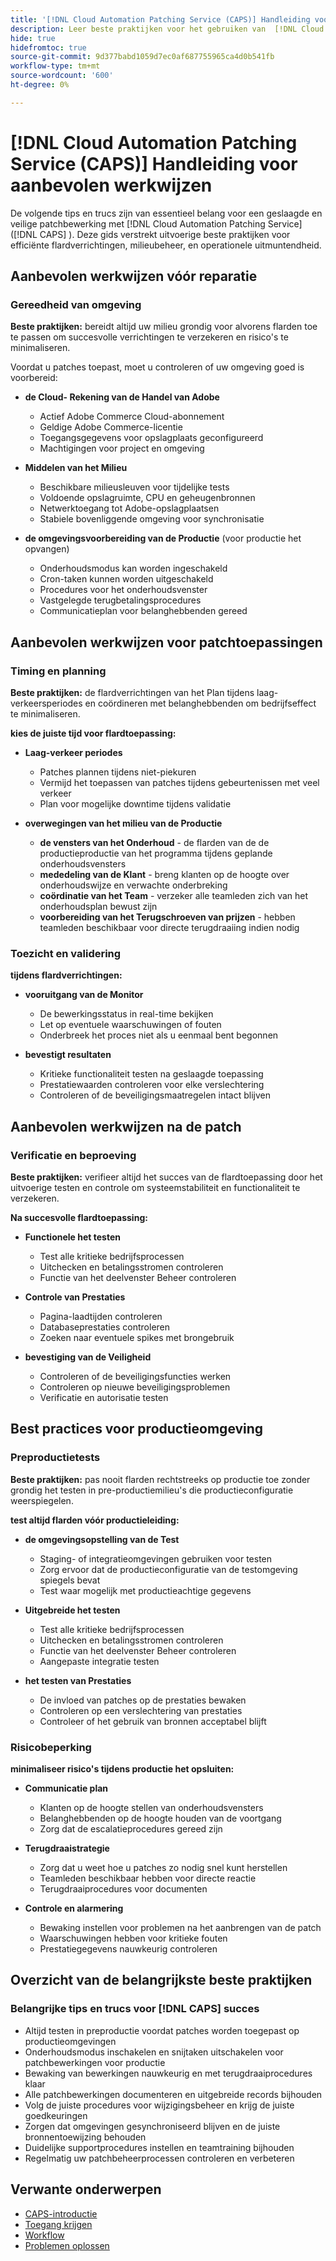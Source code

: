 ```yaml
---
title: '[!DNL Cloud Automation Patching Service (CAPS)] Handleiding voor aanbevolen procedures'
description: Leer beste praktijken voor het gebruiken van  [!DNL Cloud Automation Patching Service (CAPS)]  effectief en veilig
hide: true
hidefromtoc: true
source-git-commit: 9d377babd1059d7ec0af687755965ca4d0b541fb
workflow-type: tm+mt
source-wordcount: '600'
ht-degree: 0%

---
```


# [!DNL Cloud Automation Patching Service (CAPS)] Handleiding voor aanbevolen werkwijzen

De volgende tips en trucs zijn van essentieel belang voor een geslaagde en veilige patchbewerking met [!DNL Cloud Automation Patching Service] ([!DNL CAPS] ). Deze gids verstrekt uitvoerige beste praktijken voor efficiënte flardverrichtingen, milieubeheer, en operationele uitmuntendheid.

## Aanbevolen werkwijzen vóór reparatie

### Gereedheid van omgeving

**Beste praktijken:** bereidt altijd uw milieu grondig voor alvorens flarden toe te passen om succesvolle verrichtingen te verzekeren en risico&#39;s te minimaliseren.

Voordat u patches toepast, moet u controleren of uw omgeving goed is voorbereid:

* **de Cloud- Rekening van de Handel van Adobe**
   * Actief Adobe Commerce Cloud-abonnement
   * Geldige Adobe Commerce-licentie
   * Toegangsgegevens voor opslagplaats geconfigureerd
   * Machtigingen voor project en omgeving

* **Middelen van het Milieu**
   * Beschikbare milieusleuven voor tijdelijke tests
   * Voldoende opslagruimte, CPU en geheugenbronnen
   * Netwerktoegang tot Adobe-opslagplaatsen
   * Stabiele bovenliggende omgeving voor synchronisatie

* **de omgevingsvoorbereiding van de Productie** (voor productie het opvangen)
   * Onderhoudsmodus kan worden ingeschakeld
   * Cron-taken kunnen worden uitgeschakeld
   * Procedures voor het onderhoudsvenster
   * Vastgelegde terugbetalingsprocedures
   * Communicatieplan voor belanghebbenden gereed

## Aanbevolen werkwijzen voor patchtoepassingen

### Timing en planning

**Beste praktijken:** de flardverrichtingen van het Plan tijdens laag-verkeersperiodes en coördineren met belanghebbenden om bedrijfseffect te minimaliseren.

**kies de juiste tijd voor flardtoepassing:**

* **Laag-verkeer periodes**
   * Patches plannen tijdens niet-piekuren
   * Vermijd het toepassen van patches tijdens gebeurtenissen met veel verkeer
   * Plan voor mogelijke downtime tijdens validatie

* **overwegingen van het milieu van de Productie**
   * **de vensters van het Onderhoud** - de flarden van de de productieproductie van het programma tijdens geplande onderhoudsvensters
   * **mededeling van de Klant** - breng klanten op de hoogte over onderhoudswijze en verwachte onderbreking
   * **coördinatie van het Team** - verzeker alle teamleden zich van het onderhoudsplan bewust zijn
   * **voorbereiding van het Terugschroeven van prijzen** - hebben teamleden beschikbaar voor directe terugdraaiing indien nodig

### Toezicht en validering

**tijdens flardverrichtingen:**

* **vooruitgang van de Monitor**
   * De bewerkingsstatus in real-time bekijken
   * Let op eventuele waarschuwingen of fouten
   * Onderbreek het proces niet als u eenmaal bent begonnen

* **bevestigt resultaten**
   * Kritieke functionaliteit testen na geslaagde toepassing
   * Prestatiewaarden controleren voor elke verslechtering
   * Controleren of de beveiligingsmaatregelen intact blijven

## Aanbevolen werkwijzen na de patch

### Verificatie en beproeving

**Beste praktijken:** verifieer altijd het succes van de flardtoepassing door het uitvoerige testen en controle om systeemstabiliteit en functionaliteit te verzekeren.

**Na succesvolle flardtoepassing:**

* **Functionele het testen**
   * Test alle kritieke bedrijfsprocessen
   * Uitchecken en betalingsstromen controleren
   * Functie van het deelvenster Beheer controleren

* **Controle van Prestaties**
   * Pagina-laadtijden controleren
   * Databaseprestaties controleren
   * Zoeken naar eventuele spikes met brongebruik

* **bevestiging van de Veiligheid**
   * Controleren of de beveiligingsfuncties werken
   * Controleren op nieuwe beveiligingsproblemen
   * Verificatie en autorisatie testen

## Best practices voor productieomgeving

### Preproductietests

**Beste praktijken:** pas nooit flarden rechtstreeks op productie toe zonder grondig het testen in pre-productiemilieu&#39;s die productieconfiguratie weerspiegelen.

**test altijd flarden vóór productieleiding:**

* **de omgevingsopstelling van de Test**
   * Staging- of integratieomgevingen gebruiken voor testen
   * Zorg ervoor dat de productieconfiguratie van de testomgeving spiegels bevat
   * Test waar mogelijk met productieachtige gegevens

* **Uitgebreide het testen**
   * Test alle kritieke bedrijfsprocessen
   * Uitchecken en betalingsstromen controleren
   * Functie van het deelvenster Beheer controleren
   * Aangepaste integratie testen

* **het testen van Prestaties**
   * De invloed van patches op de prestaties bewaken
   * Controleren op een verslechtering van prestaties
   * Controleer of het gebruik van bronnen acceptabel blijft

### Risicobeperking

**minimaliseer risico&#39;s tijdens productie het opsluiten:**

* **Communicatie plan**
   * Klanten op de hoogte stellen van onderhoudsvensters
   * Belanghebbenden op de hoogte houden van de voortgang
   * Zorg dat de escalatieprocedures gereed zijn

* **Terugdraaistrategie**
   * Zorg dat u weet hoe u patches zo nodig snel kunt herstellen
   * Teamleden beschikbaar hebben voor directe reactie
   * Terugdraaiprocedures voor documenten

* **Controle en alarmering**
   * Bewaking instellen voor problemen na het aanbrengen van de patch
   * Waarschuwingen hebben voor kritieke fouten
   * Prestatiegegevens nauwkeurig controleren

## Overzicht van de belangrijkste beste praktijken

### Belangrijke tips en trucs voor [!DNL CAPS] succes

* Altijd testen in preproductie voordat patches worden toegepast op productieomgevingen
* Onderhoudsmodus inschakelen en snijtaken uitschakelen voor patchbewerkingen voor productie
* Bewaking van bewerkingen nauwkeurig en met terugdraaiprocedures klaar
* Alle patchbewerkingen documenteren en uitgebreide records bijhouden
* Volg de juiste procedures voor wijzigingsbeheer en krijg de juiste goedkeuringen
* Zorgen dat omgevingen gesynchroniseerd blijven en de juiste bronnentoewijzing behouden
* Duidelijke supportprocedures instellen en teamtraining bijhouden
* Regelmatig uw patchbeheerprocessen controleren en verbeteren

## Verwante onderwerpen

* [CAPS-introductie](intro.md)
* [Toegang krijgen](access.md)
* [Workflow](workflow.md)
* [Problemen oplossen](troubleshooting.md)

